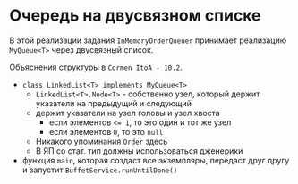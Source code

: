 # Очередь на двусвязном списке

В этой реализации задания `InMemoryOrderQueuer` принимает реализацию `MyQueue<T>` через двусвязный список.

Объяснения структуры в `Cormen ItoA - 10.2`.

- `class LinkedList<T> implements MyQueue<T>`
	+ `LinkedList<T>.Node<T>` - собственно узел, который держит указатели на предыдущий и следующий
	+ держит указатели на узел головы и узел хвоста
		* если элементов `<= 1`, то это один и тот же узел
		* если элементов `0`, то это `null`
	+ Никакого упоминания `Order` здесь
	+ В ЯП со стат. тип должны использоваться дженерики
- функция `main`, которая создаст все экземпляры, передаст друг другу и запустит `BuffetService.runUntilDone()`